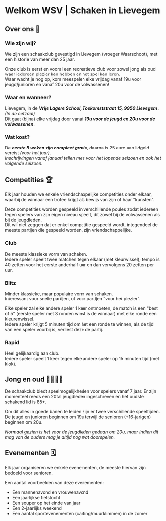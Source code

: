 # Welkom WSV | Schaken in Lievegem

## Over ons :monocle_face:

### Wie zijn wij?

We zijn een schaakclub gevestigd in Lievegem (vroeger Waarschoot), met een historie van meer dan 25 jaar.

Onze club is eerst en vooral een recreatieve club voor zowel jong als oud waar iedereen plezier kan hebben en het spel kan leren. </br>
Waar wacht je nog op, kom meespelen elke vrijdag vanaf 19u voor jeugd/junioren en vanaf 20u voor de volwassenen!

### Waar en wanneer? 

Lievegem, in de ***Vrije Lagere School, Toekomststraat 15, 9950 Lievegem*** . _(In de eetzaal)_ </br>
Dit gaat (bijna) elke vrijdag door vanaf ***19u voor de jeugd en 20u voor de volwassenen***.

### Wat kost? 

De ***eerste 5 weken zijn compleet gratis***, daarna is 25 euro aan lidgeld vereist _(voor het jaar)_. </br>
_Inschrijvingen vanaf januari tellen mee voor het lopende seizoen en ook het volgende seizoen._

## Competities :trophy:

Elk jaar houden we enkele vriendschappelijke competities onder elkaar, waarbij de winnaar een trofee krijgt als bewijs van zijn of haar "kunsten".

Deze competities worden gespeeld in verschillende poules zodat iedereen tegen spelers van zijn eigen niveau speelt, dit zowel bij de volwassenen als bij de jeugdleden. </br>
Dit wil niet zeggen dat er enkel competitie gespeeld wordt, integendeel de meeste partijen die gespeeld worden, zijn vriendschappelijke. 

### Club

De meeste klassieke vorm van schaken. </br>
Iedere speler speelt twee matchen tegen elkaar (met kleurwissel); tempo is 40 zetten voor het eerste anderhalf uur en dan vervolgens 20 zetten per uur. 

### Blitz

Minder klassieke, maar populaire vorm van schaken. </br>
Interessant voor snelle partijen, of voor partijen "voor het plezier". 

Elke speler zal elke andere speler 1 keer ontmoeten, de match is een "best of 5" (eerste speler met 3 ronden winst is de winnaar) met elke ronde een kleurenwissel. </br>
Iedere speler krijgt 5 minuten tijd om het een ronde te winnen, als de tijd van een speler voorbij is, verliest deze de partij. 

### Rapid

Heel gelijkaardig aan club. </br>
Iedere speler speelt 1 keer tegen elke andere speler op 15 minuten tijd (met klok). 

## Jong en oud :family_man_woman_girl_boy: 

De schaakclub biedt speelmogelijkheden voor spelers vanaf 7 jaar. Er zijn momenteel reeds een 20tal jeugdleden ingeschreven en het oudste schakend lid is 85+.

Om dit alles in goede banen te leiden zijn er twee verschillende speeltijden. </br>
De jeugd en junioren beginnen om 19u terwijl de senioren (+16-jarigen) beginnen om 20u.

_Normaal gezien is het voor de jeugdleden gedaan om 20u, maar indien dit mag van de ouders mag je altijd nog wat doorspelen._

## Evenementen :spiral_calendar:

Elk jaar organiseren we enkele evenementen, de meeste hiervan zijn bedoeld voor senioren.

Een aantal voorbeelden van deze evenementen:

* Een mannenavond en vrouwenavond
* Een jaarlijkse fietstocht
* Een souper op het einde van jaar
* Een 2-jaarlijks weekend
* Een aantal sportevenementen (carting/muurklimmen) in de zomer
